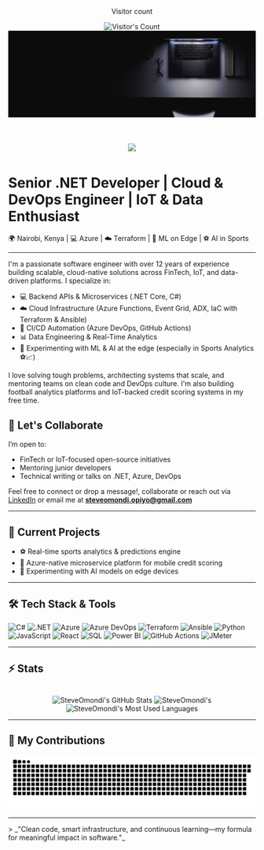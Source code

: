 <div align="center"> 
  <p>Visitor count</p>
  <img src="https://profile-counter.glitch.me/SteveOmondi/count.svg" alt="Visitor's Count" />
  <img src="https://github.com/SteveOmondi/SteveOmondi/blob/main/SteveOmondi.jpg" alt="Banner of my desk desk">
  <h1 align="center">
    <img src="https://readme-typing-svg.herokuapp.com/?font=Inter&size=48&center=true&vCenter=true&width=500&height=70&color=4493F8&duration=4000&lines=Hi+There!+👋;+I'm+Stephen+Omondi!;" />
</h1>
</div>
<h1>Senior .NET Developer | Cloud & DevOps Engineer | IoT & Data Enthusiast</h1>
🌍 Nairobi, Kenya | 💻 Azure | ☁️ Terraform | 🧠 ML on Edge | ⚽ AI in Sports

---

I'm a passionate software engineer with over 12 years of experience building scalable, cloud-native solutions across FinTech, IoT, and data-driven platforms. I specialize in:

- 💻 Backend APIs & Microservices (.NET Core, C#)
- ☁️ Cloud Infrastructure (Azure Functions, Event Grid, ADX, IaC with Terraform & Ansible)
- 🔄 CI/CD Automation (Azure DevOps, GitHub Actions)
- 📊 Data Engineering & Real-Time Analytics
- 🧠 Experimenting with ML & AI at the edge (especially in Sports Analytics ⚽📈)

I love solving tough problems, architecting systems that scale, and mentoring teams on clean code and DevOps culture. I'm also building football analytics platforms and IoT-backed credit scoring systems in my free time.

## 🤝 Let's Collaborate
I’m open to:
- FinTech or IoT-focused open-source initiatives  
- Mentoring junior developers  
- Technical writing or talks on .NET, Azure, DevOps

Feel free to connect or drop a message!, collaborate or reach out via [LinkedIn](https://www.linkedin.com/in/stephenomondiopiyo/) or email me at **steveomondi.opiyo@gmail.com**

---

## 🚀 Current Projects
- ⚽ Real-time sports analytics & predictions engine
- 📱 Azure-native microservice platform for mobile credit scoring
- 🧠 Experimenting with AI models on edge devices

---

## 🛠️ Tech Stack & Tools

![C#](https://img.shields.io/badge/C%23-239120?style=for-the-badge&logo=c-sharp&logoColor=white)
![.NET](https://img.shields.io/badge/.NET-512BD4?style=for-the-badge&logo=dotnet&logoColor=white)
![Azure](https://img.shields.io/badge/Microsoft_Azure-0078D4?style=for-the-badge&logo=microsoft-azure&logoColor=white)
![Azure DevOps](https://img.shields.io/badge/Azure_DevOps-0078D7?style=for-the-badge&logo=azuredevops&logoColor=white)
![Terraform](https://img.shields.io/badge/Terraform-623CE4?style=for-the-badge&logo=terraform&logoColor=white)
![Ansible](https://img.shields.io/badge/Ansible-EE0000?style=for-the-badge&logo=ansible&logoColor=white)
![Python](https://img.shields.io/badge/Python-3776AB?style=for-the-badge&logo=python&logoColor=white)
![JavaScript](https://img.shields.io/badge/JavaScript-F7DF1E?style=for-the-badge&logo=javascript&logoColor=black)
![React](https://img.shields.io/badge/React-20232A?style=for-the-badge&logo=react&logoColor=61DAFB)
![SQL](https://img.shields.io/badge/SQL-4479A1?style=for-the-badge&logo=sqlite&logoColor=white)
![Power BI](https://img.shields.io/badge/PowerBI-F2C811?style=for-the-badge&logo=powerbi&logoColor=black)
![GitHub Actions](https://img.shields.io/badge/GitHub_Actions-2088FF?style=for-the-badge&logo=github-actions&logoColor=white)
![JMeter](https://img.shields.io/badge/Apache_JMeter-D22128?style=for-the-badge&logo=apache&logoColor=white)

---

## ⚡️ Stats

<br>

<div align=center>
  <img width=390 src="https://github-readme-stats.vercel.app/api?username=SteveOmondi&theme=transparent&count_private=true&show_icons=true&rank_icon=github&locale=en" alt="SteveOmondi's GitHub Stats" />
  <img width=390 src="https://github-readme-streak-stats.herokuapp.com/?user=SteveOmondi&theme=transparent&count_private=true&border_radius=10&locale=en" alt="SteveOmondi's" />
  <img width=325 src="https://github-readme-stats.vercel.app/api/top-langs?username=SteveOmondi&theme=transparent&layout=donut&hide=css&langs_count=8&border_radius=10&show_icons=true&locale=en" alt="SteveOmondi's Most Used Languages" />
</div>

<hr>

## 🐍 My Contributions

<div align="center">
  <picture>
    <source media="(prefers-color-scheme: dark)" srcset="https://raw.githubusercontent.com/SteveOmondi/SteveOmondi/output/github-contribution-grid-snake-dark.svg" />
    <source media="(prefers-color-scheme: light)" srcset="https://raw.githubusercontent.com/SteveOmondi/SteveOmondi/output/github-contribution-grid-snake.svg" />
    <img alt="github-snake" src="https://raw.githubusercontent.com/SteveOmondi/SteveOmondi/output/github-contribution-grid-snake.svg" />
  </picture>
</div>

<hr>
> _"Clean code, smart infrastructure, and continuous learning—my formula for meaningful impact in software."_  
